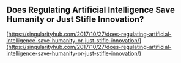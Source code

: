 ## Does Regulating Artificial Intelligence Save Humanity or Just Stifle Innovation?
  
  [https://singularityhub.com/2017/10/27/does-regulating-artificial-intelligence-save-humanity-or-just-stifle-innovation/](https://singularityhub.com/2017/10/27/does-regulating-artificial-intelligence-save-humanity-or-just-stifle-innovation/)